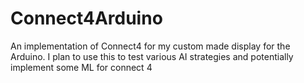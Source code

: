 # Connect4Arduino
An implementation of Connect4 for my custom made display for the Arduino.  I plan to use this to test various AI strategies and potentially implement some ML for connect 4
